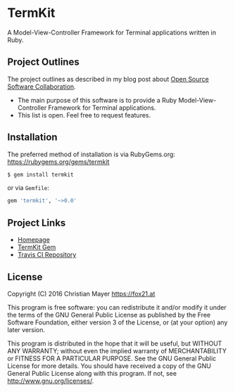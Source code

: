 # TermKit

A Model-View-Controller Framework for Terminal applications written in Ruby.

## Project Outlines

The project outlines as described in my blog post about [Open Source Software Collaboration](https://blog.fox21.at/2019/02/21/open-source-software-collaboration.html).

- The main purpose of this software is to provide a Ruby Model-View-Controller Framework for Terminal applications.
- This list is open. Feel free to request features.

## Installation

The preferred method of installation is via RubyGems.org:  
<https://rubygems.org/gems/termkit>

```bash
$ gem install termkit
```

or via `Gemfile`:

```ruby
gem 'termkit', '~>0.0'
```

## Project Links

- [Homepage](https://termkit.fox21.at/)
- [TermKit Gem](https://rubygems.org/gems/termkit)
- [Travis CI Repository](https://travis-ci.org/TheFox/termkit)

## License

Copyright (C) 2016 Christian Mayer <https://fox21.at>

This program is free software: you can redistribute it and/or modify it under the terms of the GNU General Public License as published by the Free Software Foundation, either version 3 of the License, or (at your option) any later version.

This program is distributed in the hope that it will be useful, but WITHOUT ANY WARRANTY; without even the implied warranty of MERCHANTABILITY or FITNESS FOR A PARTICULAR PURPOSE. See the GNU General Public License for more details. You should have received a copy of the GNU General Public License along with this program. If not, see <http://www.gnu.org/licenses/>.
